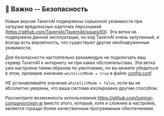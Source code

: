 ## 🚨 Важно -- Безопасность

Новые версии TavernAI подвержены серьезной уязвимости при загрузке вредоносных карточек персонажей (https://github.com/TavernAI/TavernAI/issues/93). Эта ветка не подвержена данной эксплуатации, но код TavernAI очень запутанный, и всегда есть вероятность, что существуют другие необнаруженные уязвимости.

Для безопасности настоятельно рекомендую не подключать ваш сервер TavernAI к интернету ни при каких обстоятельствах. Эта ветка уже настроена таким образом по умолчанию, но вы можете убедиться в этом, проверив значение `whitelistMode = true` в файле [config.conf](config.conf).

НЕ устанавливайте значение `whitelistMode = false`, если вы не абсолютно уверены, что ваша система изолирована другим способом.

Рассмотрите возможность использования https://github.com/luminai-companion/agn-ai вместо этого, который, хотя и сложнее в настройке, является гораздо более качественным программным обеспечением.
